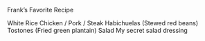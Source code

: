 Frank’s Favorite Recipe 

White Rice
Chicken / Pork / Steak
Habichuelas (Stewed red beans)
Tostones (Fried green plantain)
Salad
My secret salad dressing
